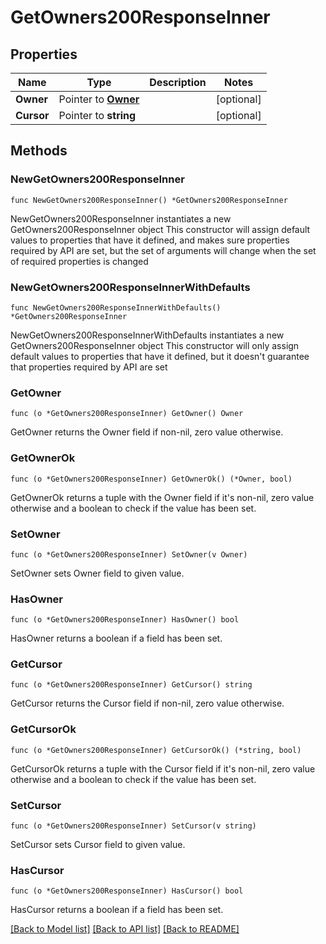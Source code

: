 # GetOwners200ResponseInner

## Properties

Name | Type | Description | Notes
------------ | ------------- | ------------- | -------------
**Owner** | Pointer to [**Owner**](Owner.md) |  | [optional] 
**Cursor** | Pointer to **string** |  | [optional] 

## Methods

### NewGetOwners200ResponseInner

`func NewGetOwners200ResponseInner() *GetOwners200ResponseInner`

NewGetOwners200ResponseInner instantiates a new GetOwners200ResponseInner object
This constructor will assign default values to properties that have it defined,
and makes sure properties required by API are set, but the set of arguments
will change when the set of required properties is changed

### NewGetOwners200ResponseInnerWithDefaults

`func NewGetOwners200ResponseInnerWithDefaults() *GetOwners200ResponseInner`

NewGetOwners200ResponseInnerWithDefaults instantiates a new GetOwners200ResponseInner object
This constructor will only assign default values to properties that have it defined,
but it doesn't guarantee that properties required by API are set

### GetOwner

`func (o *GetOwners200ResponseInner) GetOwner() Owner`

GetOwner returns the Owner field if non-nil, zero value otherwise.

### GetOwnerOk

`func (o *GetOwners200ResponseInner) GetOwnerOk() (*Owner, bool)`

GetOwnerOk returns a tuple with the Owner field if it's non-nil, zero value otherwise
and a boolean to check if the value has been set.

### SetOwner

`func (o *GetOwners200ResponseInner) SetOwner(v Owner)`

SetOwner sets Owner field to given value.

### HasOwner

`func (o *GetOwners200ResponseInner) HasOwner() bool`

HasOwner returns a boolean if a field has been set.

### GetCursor

`func (o *GetOwners200ResponseInner) GetCursor() string`

GetCursor returns the Cursor field if non-nil, zero value otherwise.

### GetCursorOk

`func (o *GetOwners200ResponseInner) GetCursorOk() (*string, bool)`

GetCursorOk returns a tuple with the Cursor field if it's non-nil, zero value otherwise
and a boolean to check if the value has been set.

### SetCursor

`func (o *GetOwners200ResponseInner) SetCursor(v string)`

SetCursor sets Cursor field to given value.

### HasCursor

`func (o *GetOwners200ResponseInner) HasCursor() bool`

HasCursor returns a boolean if a field has been set.


[[Back to Model list]](../README.md#documentation-for-models) [[Back to API list]](../README.md#documentation-for-api-endpoints) [[Back to README]](../README.md)


